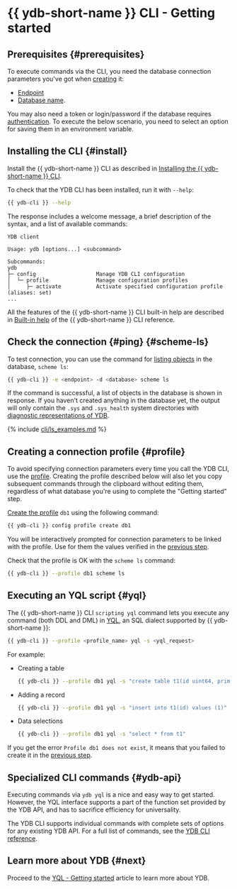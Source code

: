 # {{ ydb-short-name }} CLI - Getting started

## Prerequisites {#prerequisites}

To execute commands via the CLI, you need the database connection parameters you've got when [creating](../create_db.md) it:

- [Endpoint](../../concepts/connect.md#endpoint)
- [Database name](../../concepts/connect.md#database).

You may also need a token or login/password if the database requires [authentication](../auth.md). To execute the below scenario, you need to select an option for saving them in an environment variable.

## Installing the CLI {#install}

Install the {{ ydb-short-name }} CLI as described in [Installing the {{ ydb-short-name }} CLI](../../reference/ydb-cli/install.md).

To check that the YDB CLI has been installed, run it with `--help`:

```bash
{{ ydb-cli }} --help
```

The response includes a welcome message, a brief description of the syntax, and a list of available commands:

```text
YDB client

Usage: ydb [options...] <subcommand>

Subcommands:
ydb
├─ config                   Manage YDB CLI configuration
│  └─ profile               Manage configuration profiles
│     ├─ activate           Activate specified configuration profile (aliases: set)
...
```

All the features of the {{ ydb-short-name }} CLI built-in help are described in [Built-in help](../../reference/ydb-cli/commands/service.md#help) of the {{ ydb-short-name }} CLI reference.

## Check the connection {#ping} {#scheme-ls}

To test connection, you can use the command for [listing objects](../../reference/ydb-cli/commands/scheme-ls.md) in the database, `scheme ls`:

```bash
{{ ydb-cli }} -e <endpoint> -d <database> scheme ls
```

If the command is successful, a list of objects in the database is shown in response. If you haven't created anything in the database yet, the output will only contain the `.sys` and `.sys_health` system directories with [diagnostic representations of YDB](../../troubleshooting/system_views.md).

{% include [cli/ls_examples.md](cli/ls_examples.md) %}

## Creating a connection profile {#profile}

To avoid specifying connection parameters every time you call the YDB CLI, use the [profile](../../reference/ydb-cli/profile/index.md). Creating the profile described below will also let you copy subsequent commands through the clipboard without editing them, regardless of what database you're using to complete the "Getting started" step.

[Create the profile](../../reference/ydb-cli/profile/create.md) `db1` using the following command:

```bash
{{ ydb-cli }} config profile create db1
```

You will be interactively prompted for connection parameters to be linked with the profile. Use for them the values verified in the [previous step](#ping).

Check that the profile is OK with the `scheme ls` command:

```bash
{{ ydb-cli }} --profile db1 scheme ls
```

## Executing an YQL script {#yql}

The {{ ydb-short-name }} CLI `scripting yql` command lets you execute any command (both DDL and DML) in [YQL](../../yql/reference/index.md), an SQL dialect supported by {{ ydb-short-name }}:

```bash
{{ ydb-cli }} --profile <profile_name> yql -s <yql_request>
```

For example:

- Creating a table

  ```bash
  {{ ydb-cli }} --profile db1 yql -s "create table t1(id uint64, primary key(id))"
  ```

- Adding a record

  ```bash
  {{ ydb-cli }} --profile db1 yql -s "insert into t1(id) values (1)"
  ```

- Data selections

  ```bash
  {{ ydb-cli }} --profile db1 yql -s "select * from t1"
  ```

If you get the error `Profile db1 does not exist`, it means that you failed to create it in the [previous step](#profile).

## Specialized CLI сommands {#ydb-api}

Executing commands via `ydb yql` is a nice and easy way to get started. However, the YQL interface supports a part of the function set provided by the YDB API, and has to sacrifice efficiency for universality.

The YDB CLI supports individual commands with complete sets of options for any existing YDB API. For a full list of commands, see the [YDB CLI reference](../../reference/ydb-cli/index.md).

## Learn more about YDB {#next}

Proceed to the [YQL - Getting started](../yql.md) article to learn more about YDB.

